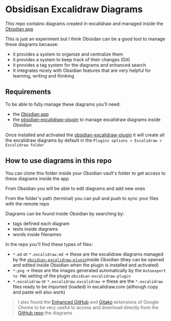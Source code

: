 # Obsidisan Excalidraw Diagrams

This repo contains diagrams created in excalidraw and managed inside the [Obisdian app](https://obsidian.md/)

This is just an experiment but I think Obisidan can be a good tool to manage these diagrams because:
- it provides a system to organize and centralize them
- it provides a system to keep track of their changes (Git)
- it provides a tag system for the diagrams and enhanced search
- It integrates nicely with Obsidian features that are very helpful for learning, writing and thinking

## Requirements

To be able to fully manage these diagrams you'll need:
- the [Obisdian app](https://obsidian.md/)
- the [obsidian-excalidraw-plugin](https://github.com/zsviczian/obsidian-excalidraw-plugin) to manage excalidraw diagrams inside Obsidian

Once installed and activated the [obsidian-excalidraw-plugin](https://github.com/zsviczian/obsidian-excalidraw-plugin) it will create all the excalidraw diagrams by default in the  `Plugins options > Excalidraw > Excalidraw folder`

## How to use diagrams in this repo

You can clone this folder inside your Obsidian vault's folder to get access to these diagrams inside the app

From Obsidian you will be able to edit diagrams and add new ones

From the folder's path (terminal) you can pull and push to sync your files with the remote repo

Diagrams can be found inside Obsidian by searching by:
- tags defined each diagram
- texts inside diagrams
- words inside filenames

In the repo you'll find these types of files: 
- `*.md` or `*.excalidraw.md` → these are the excalidraw diagrams managed by the [`obsidian-excalidraw-plugin`](https://github.com/zsviczian/obsidian-excalidraw-plugin)inside Obsidian (they can be opened and edited inside Obsidian when the plugin is installed and activated)
- `*.png` → these are the images generated automatically by the `Autoexport to PNG` setting of the  plugin `obsidian-excalidraw-plugin`
- `*.excalidraw` or `*.excalidraw.excalidraw` → these are the `*.excalidraw` files ready to be imported (loaded) in excalidraw.com (although copy and paste will also work)


> I also found the [Enhanced GitHub](https://chrome.google.com/webstore/detail/enhanced-github/anlikcnbgdeidpacdbdljnabclhahhmd) and [Gitako](https://chrome.google.com/webstore/detail/gitako-github-file-tree/giljefjcheohhamkjphiebfjnlphnokk) extensions of Google Chome to be very useful to access and download directly from the [GitHub repo](https://github.com/wordpress-juanmaguitar/obsidian-excalidraw-diagrams) the diagrams 